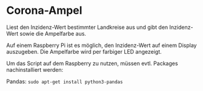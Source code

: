 # Corona-Ampel
Liest den Inzidenz-Wert bestimmter Landkreise aus und gibt den Inzidenz-Wert sowie die Ampelfarbe aus.

Auf einem Raspberry Pi ist es möglich, den Inzidenz-Wert auf einem Display auszugeben. Die Ampelfarbe wird per farbiger LED angezeigt.

Um das Script auf dem Raspberry zu nutzen, müssen evtl. Packages nachinstalliert werden:

Pandas: 
<code>sudo apt-get install python3-pandas</code>
